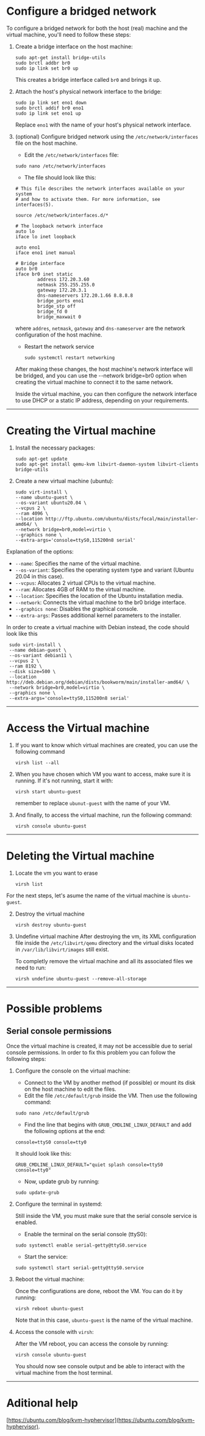 # Configure a bridged network 

To configure a bridged network for both the host (real) machine and the virtual machine, you'll need to follow these steps:

1. Create a bridge interface on the host machine:
   ```
   sudo apt-get install bridge-utils
   sudo brctl addbr br0
   sudo ip link set br0 up
   ```

   This creates a bridge interface called `br0` and brings it up.

2. Attach the host's physical network interface to the bridge:
   ```
   sudo ip link set eno1 down
   sudo brctl addif br0 eno1
   sudo ip link set eno1 up
   ```
   Replace `eno1` with the name of your host's physical network interface.

3. (optional) Configure bridged network using the `/etc/network/interfaces` file on the host machine.

   - Edit the `/etc/network/interfaces` file:
   ```
   sudo nano /etc/network/interfaces
   ```
   - The file should look like this:
   ```
   # This file describes the network interfaces available on your system
   # and how to activate them. For more information, see interfaces(5).

   source /etc/network/interfaces.d/*

   # The loopback network interface
   auto lo
   iface lo inet loopback
   
   auto eno1
   iface eno1 inet manual
   
   # Bridge interface
   auto br0
   iface br0 inet static
           address 172.20.3.60        
           netmask 255.255.255.0
           gateway 172.20.3.1
           dns-nameservers 172.20.1.66 8.8.8.8
           bridge_ports eno1
           bridge_stp off
           bridge_fd 0
           bridge_maxwait 0

   ```
   where `addres`, `netmask`, `gateway` and `dns-nameserver` are the network configuration of the host machine.

   - Restart the network service
     ```
     sudo systemctl restart networking
     ```

   After making these changes, the host machine's network interface will be bridged, and you can use the --network bridge=br0 option when creating the virtual machine to connect it to the same network.

   Inside the virtual machine, you can then configure the network interface to use DHCP or a static IP address, depending on your requirements.
----------------------------
# Creating the Virtual machine


1. Install the necessary packages:
   ```
   sudo apt-get update
   sudo apt-get install qemu-kvm libvirt-daemon-system libvirt-clients bridge-utils
   ```
2. Create a new virtual machine (ubuntu):
   ```
   sudo virt-install \
   --name ubuntu-guest \
   --os-variant ubuntu20.04 \
   --vcpus 2 \
   --ram 4096 \
   --location http://ftp.ubuntu.com/ubuntu/dists/focal/main/installer-amd64/ \
   --network bridge=br0,model=virtio \
   --graphics none \
   --extra-args='console=ttyS0,115200n8 serial'
   ```
  Explanation of the options:
  - `--name`: Specifies the name of the virtual machine.
  - `--os-variant`: Specifies the operating system type and variant (Ubuntu 20.04 in this case).
  - `--vcpus`: Allocates 2 virtual CPUs to the virtual machine.
  - `--ram`: Allocates 4GB of RAM to the virtual machine.
  - `--location`: Specifies the location of the Ubuntu installation media.
  - `--network`: Connects the virtual machine to the br0 bridge interface.
  - `--graphics none`: Disables the graphical console.
  - `--extra-args`: Passes additional kernel parameters to the installer.

  In order to create a virtual machine with Debian instead, the code should look like this
  ```
   sudo virt-install \
   --name debian-guest \
   --os-variant debian11 \
   --vcpus 2 \
   --ram 8192 \
   --disk size=500 \
   --location http://deb.debian.org/debian/dists/bookworm/main/installer-amd64/ \
   --network bridge=br0,model=virtio \
   --graphics none \
   --extra-args='console=ttyS0,115200n8 serial'
  ```


--------------------------
# Access the Virtual machine

 
1. If you want to know which virtual machines are created, you can use the following command
   ```
   virsh list --all
   ```
   
2. When you have chosen which VM you want to access, make sure it is running. If it's not running, start it with:
   ```
   virsh start ubuntu-guest
   ```
   remember to replace `ubunut-guest` with the name of your VM.
   

4. And finally, to access the virtual machine, run the following command:
   ```
   virsh console ubuntu-guest
   ```

----------------------------
# Deleting the Virtual machine

1. Locate the vm you want to erase
   ```
   virsh list
   ```
For the next steps, let's asume the name of the virtual machine is `ubuntu-guest`.

2. Destroy the virtual machine
   ```
   virsh destroy ubuntu-guest
   ```

3. Undefine virtual machine
   After destroying the vm, its XML configuration file inside the `/etc/libvirt/qemu` directory and the virtual disks located in `/var/lib/libvirt/images` still exist. 

   To completly remove the virtual machine and all its associated files we need to run:
   ```
   virsh undefine ubuntu-guest --remove-all-storage
   ```


-----------------
# Possible problems

Serial console permissions
-------------------------

Once the virtual machine is created, it may not be accessible due to serial console permissions. In order to fix this problem you can follow the following steps:

1. Configure the console on the virtual machine:
   - Connect to the VM by another method (if possible) or mount its disk on the host machine to edit the files.
   - Edit the file `/etc/default/grub` inside the VM. Then use the following command:
     
   ```
   sudo nano /etc/default/grub
   ```
   - Find the line that begins with `GRUB_CMDLINE_LINUX_DEFAULT` and add the following options at the end:
   ```
   console=ttyS0 console=tty0
   ```

   It should look like this:
   ```
   GRUB_CMDLINE_LINUX_DEFAULT="quiet splash console=ttyS0 console=tty0"
   ```
   - Now, update grub by running:
   ```
   sudo update-grub
   ```

2. Configure the terminal in systemd:

   Still inside the VM, you must make sure that the serial console service is enabled.
   - Enable the terminal on the serial console (ttyS0):
   ```
   sudo systemctl enable serial-getty@ttyS0.service
   ```
   - Start the service:
   ```
   sudo systemctl start serial-getty@ttyS0.service
   ```

3. Reboot the virtual machine:

   Once the configurations are done, reboot the VM. You can do it by running:
   ```
   virsh reboot ubuntu-guest
   ```

   Note that in this case, `ubuntu-guest` is the name of the virtual machine.

4. Access the console with `virsh`:

   After the VM reboot, you can access the console by running:
   ```
   virsh console ubuntu-guest
   ```
   You should now see console output and be able to interact with the virtual machine from the host terminal.


--------------
# Aditional help

[https://ubuntu.com/blog/kvm-hyphervisor](https://ubuntu.com/blog/kvm-hyphervisor).
   
